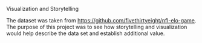 Visualization and Storytelling

The dataset was taken from https://github.com/fivethirtyeight/nfl-elo-game.  The purpose of this project was to see how storytelling and visualization would help describe the data set and establish additional value.
